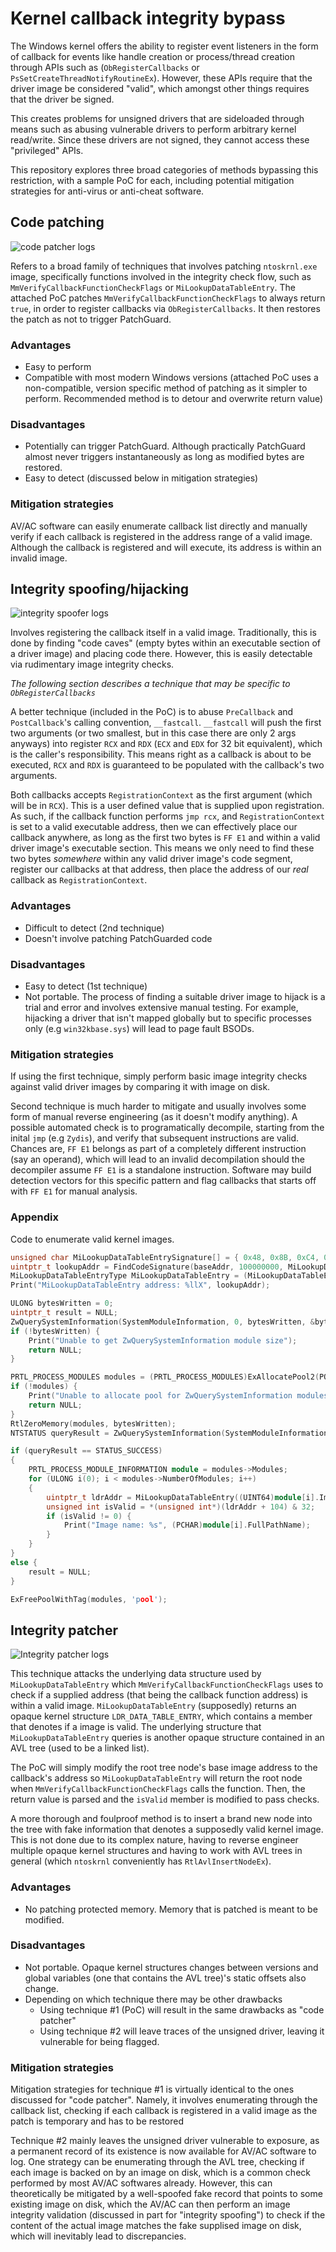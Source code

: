 # Kernel callback integrity bypass

The Windows kernel offers the ability to register event listeners in the form of callback for events like handle creation
or process/thread creation through APIs such as (`ObRegisterCallbacks` or `PsSetCreateThreadNotifyRoutineEx`). However, these
APIs require that the driver image be considered "valid", which amongst other things requires that the driver be signed. 

This creates problems for unsigned drivers that are sideloaded through means such as abusing vulnerable drivers to perform
arbitrary kernel read/write. Since these drivers are not signed, they cannot access these "privileged" APIs.

This repository explores three broad categories of methods bypassing this restriction, with a sample PoC for each, including
potential mitigation strategies for anti-virus or anti-cheat software.

## Code patching
![code patcher logs](https://raw.githubusercontent.com/thebowenfeng/kernel-integrity-bypass/refs/heads/master/images/code-patcher.PNG)

Refers to a broad family of techniques that involves patching `ntoskrnl.exe` image, specifically functions involved in the
integrity check flow, such as `MmVerifyCallbackFunctionCheckFlags` or `MiLookupDataTableEntry`. The attached PoC patches 
`MmVerifyCallbackFunctionCheckFlags` to always return `true`, in order to register callbacks via `ObRegisterCallbacks`. It then
restores the patch as not to trigger PatchGuard.

### Advantages

- Easy to perform
- Compatible with most modern Windows versions (attached PoC uses a non-compatible, version specific method of patching as it simpler to perform. Recommended method is to detour and overwrite return value)

### Disadvantages

- Potentially can trigger PatchGuard. Although practically PatchGuard almost never triggers instantaneously as long as modified bytes are restored.
- Easy to detect (discussed below in mitigation strategies)

### Mitigation strategies

AV/AC software can easily enumerate callback list directly and manually verify if each callback is registered in the address 
range of a valid image. Although the callback is registered and will execute, its address is within an invalid image.

## Integrity spoofing/hijacking
![integrity spoofer logs](https://raw.githubusercontent.com/thebowenfeng/kernel-integrity-bypass/refs/heads/master/images/integrity-spoofer.PNG)

Involves registering the callback itself in a valid image. Traditionally, this is done by finding "code caves" 
(empty bytes within an executable section of a driver image) and placing code there. However, this is easily 
detectable via rudimentary image integrity checks.

*The following section describes a technique that may be specific to `ObRegisterCallbacks`*

A better technique (included in the PoC) is to abuse `PreCallback` and `PostCallback`'s calling convention, `__fastcall`.
`__fastcall` will push the first two arguments (or two smallest, but in this case there are only 2 args anyways) into register
`RCX` and `RDX` (`ECX` and `EDX` for 32 bit equivalent), which is the caller's responsibility. This means right as a callback
is about to be executed, `RCX` and `RDX` is guaranteed to be populated with the callback's two arguments.

Both callbacks accepts `RegistrationContext` as the first argument (which will be in `RCX`). This is a user defined value
that is supplied upon registration. As such, if the callback function performs `jmp rcx`, and `RegistrationContext` is set
to a valid executable address, then we can effectively place our callback anywhere, as long as the first two bytes is `FF E1`
and within a valid driver image's executable section. This means we only need to find these two bytes *somewhere* within any
valid driver image's code segment, register our callbacks at that address, then place the address of our *real* callback 
as `RegistrationContext`.

### Advantages
- Difficult to detect (2nd technique)
- Doesn't involve patching PatchGuarded code

### Disadvantages
- Easy to detect (1st technique)
- Not portable. The process of finding a suitable driver image to hijack is a trial and error and involves extensive manual testing. For example, hijacking a driver that isn't mapped globally but to specific processes only (e.g `win32kbase.sys`) will lead to page fault BSODs.

### Mitigation strategies

If using the first technique, simply perform basic image integrity checks against valid driver images by comparing it with
image on disk.

Second technique is much harder to mitigate and usually involves some form of manual reverse engineering (as it doesn't modify
anything). A possible automated check is to programatically decompile, starting from the inital `jmp` (e.g `Zydis`), and verify
that subsequent instructions are valid. Chances are, `FF E1` belongs as part of a completely different instruction (say an operand),
which will lead to an invalid decompilation should the decompiler assume `FF E1` is a standalone instruction. Software may
build detection vectors for this specific pattern and flag callbacks that starts off with `FF E1` for manual analysis.

### Appendix

Code to enumerate valid kernel images.
```c++
unsigned char MiLookupDataTableEntrySignature[] = { 0x48, 0x8B, 0xC4, 0x48, 0x89, 0x58, 0x08, 0x48, 0x89, 0x70, 0x18, 0x57, 0x48, 0x83, 0xEC, 0x20, 0x33, 0xF6 };
uintptr_t lookupAddr = FindCodeSignature(baseAddr, 100000000, MiLookupDataTableEntrySignature, sizeof(MiLookupDataTableEntrySignature));
MiLookupDataTableEntryType MiLookupDataTableEntry = (MiLookupDataTableEntryType)lookupAddr;
Print("MiLookupDataTableEntry address: %llX", lookupAddr);

ULONG bytesWritten = 0;
uintptr_t result = NULL;
ZwQuerySystemInformation(SystemModuleInformation, 0, bytesWritten, &bytesWritten);
if (!bytesWritten) {
	Print("Unable to get ZwQuerySystemInformation module size");
	return NULL;
}

PRTL_PROCESS_MODULES modules = (PRTL_PROCESS_MODULES)ExAllocatePool2(POOL_FLAG_NON_PAGED, bytesWritten, 'pool');
if (!modules) {
	Print("Unable to allocate pool for ZwQuerySystemInformation modules");
	return NULL;
}
RtlZeroMemory(modules, bytesWritten);
NTSTATUS queryResult = ZwQuerySystemInformation(SystemModuleInformation, modules, bytesWritten, &bytesWritten);

if (queryResult == STATUS_SUCCESS)
{
	PRTL_PROCESS_MODULE_INFORMATION module = modules->Modules;
	for (ULONG i(0); i < modules->NumberOfModules; i++)
	{
		uintptr_t ldrAddr = MiLookupDataTableEntry((UINT64)module[i].ImageBase, 0);
		unsigned int isValid = *(unsigned int*)(ldrAddr + 104) & 32;
		if (isValid != 0) {
			Print("Image name: %s", (PCHAR)module[i].FullPathName);
		}
	}
}
else {
	result = NULL;
}

ExFreePoolWithTag(modules, 'pool');
```

## Integrity patcher
![Integrity patcher logs](https://raw.githubusercontent.com/thebowenfeng/kernel-integrity-bypass/refs/heads/master/images/integrity-patcher.PNG)

This technique attacks the underlying data structure used by `MiLookupDataTableEntry` which `MmVerifyCallbackFunctionCheckFlags`
uses to check if a supplied address (that being the callback function address) is within a valid image. `MiLookupDataTableEntry`
(supposedly) returns an opaque kernel structure `LDR_DATA_TABLE_ENTRY`, which contains a member that denotes if a image is
valid. The underlying structure that `MiLookupDataTableEntry` queries is another opaque structure contained in an AVL tree 
(used to be a linked list).

The PoC will simply modify the root tree node's base image address to the callback's address so `MiLookupDataTableEntry` will
return the root node when `MmVerifyCallbackFunctionCheckFlags` calls the function. Then, the return value is parsed and the 
`isValid` member is modified to pass checks. 

A more thorough and foulproof method is to insert a brand new node into the tree with fake information that denotes a 
supposedly valid kernel image. This is not done due to its complex nature, having to reverse engineer multiple opaque kernel
structures and having to work with AVL trees in general (which `ntoskrnl` conveniently has `RtlAvlInsertNodeEx`).

### Advantages

- No patching protected memory. Memory that is patched is meant to be modified.

### Disadvantages

- Not portable. Opaque kernel structures changes between versions and global variables (one that contains the AVL tree)'s static offsets also change.
- Depending on which technique there may be other drawbacks
  - Using technique #1 (PoC) will result in the same drawbacks as "code patcher"
  - Using technique #2 will leave traces of the unsigned driver, leaving it vulnerable for being flagged.

### Mitigation strategies

Mitigation strategies for technique #1 is virtually identical to the ones discussed for "code patcher". Namely, it involves
enumerating through the callback list, checking if each callback is registered in a valid image as the patch is temporary and
has to be restored

Technique #2 mainly leaves the unsigned driver vulnerable to exposure, as a permanent record of its existence is now available
for AV/AC software to log. One strategy can be enumerating through the AVL tree, checking if each image is backed on by an image
on disk, which is a common check performed by most AV/AC softwares already. However, this can theoretically be mitigated by
a well-spoofed fake record that points to some existing image on disk, which the AV/AC can then perform an image integrity validation
(discussed in part for "integrity spoofing") to check if the content of the actual image matches the fake supplised image on disk, which will
inevitably lead to discrepancies.
